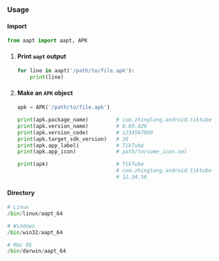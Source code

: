 ### Usage

#### Import

```py
from aapt import aapt, APK
```
1. #### Print `aapt` output
    ```py
    for line in aapt('/path/to/file.apk'):
        print(line)
    ```
2. #### Make an `APK` object
    ```py
    apk = APK('/path/to/file.apk')

    print(apk.package_name)         # com.zhinglong.android.tiktube
    print(apk.version_name)         # 0.69.420
    print(apk.version_code)         # 1234567890
    print(apk.target_sdk_version)   # 26
    print(apk.app_label)            # TikTube
    print(apk.app_icon)             # path/to/some_icon.xml

    print(apk)                      # TikTube
                                    # com.zhinglong.android.tiktube
                                    # 12.34.56

    ```
#### Directory
```py
# Linux
/bin/linux/aapt_64

# Windows
/bin/win32/aapt_64

# Mac OS
/bin/darwin/aapt_64
```